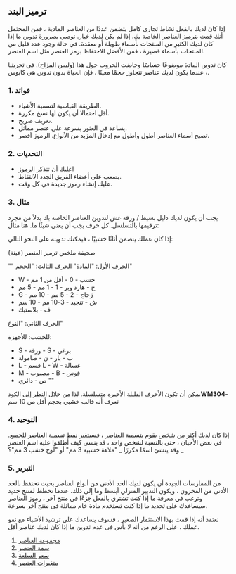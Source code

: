 ## ترميز البند

إذا كان لديك بالفعل نشاط تجاري كامل يتضمن عددًا من العناصر المادية ، فمن المحتمل أنك قمت بترميز العناصر الخاصة بك. إذا لم يكن لديك خيار. نوصي بضرورة تدوين ما إذا كان لديك الكثير من المنتجات بأسماء طويلة أو معقدة. في حالة وجود عدد قليل من المنتجات بأسماء قصيرة ، فمن الأفضل الاحتفاظ برمز العنصر مثل اسم العنصر.

كان تدوين المادة موضوعًا حساسًا وخاضت الحروب حول هذا (وليس المزاح). في تجربتنا ، عندما يكون لديك عناصر تتجاوز حجمًا معينًا ، فإن الحياة بدون تدوين هي كابوس.

### 1. فوائد

* الطريقة القياسية لتسمية الأشياء.
* أقل احتمالا أن يكون لها نسخ مكررة.
* تعريف صريح.
* يساعد في العثور بسرعة على عنصر مماثل.
* تصبح أسماء العناصر أطول وأطول مع إدخال المزيد من الأنواع. الرموز أقصر.

### 2. التحديات

* عليك أن تتذكر الرموز!
* يصعب على أعضاء الفريق الجدد الالتقاط.
* عليك إنشاء رموز جديدة في كل وقت.

### 3. مثال

يجب أن يكون لديك دليل بسيط / ورقة غش لتدوين العناصر الخاصة بك بدلاً من مجرد ترقيمها بالتسلسل. كل حرف يجب أن يعني شيئًا ما. هنا مثال:

إذا كان عملك يتضمن أثاثًا خشبيًا ، فيمكنك تدوينه على النحو التالي:

صحيفة ملخص ترميز العنصر (عينة)

""
الحرف الأول: "المادة" الحرف الثالث: "الحجم"

- W - خشب - 0 - أقل من 1 مم
- ح - هارد وير - 1 - 1 مم - 5 مم
- G - زجاج - 2 - 5 مم - 10 مم
- ش - تنجيد - 3-10 مم - 10 سم
- ف - بلاستيك

الحرف الثاني: "النوع"

للخشب: للأجهزة:

- S - ورقة - S - برغي
- ب - بار - ن - صامولة
- L - قسم L - W - غسالة
- M - مصبوب - B - قوس
- ص - دائري
""

يمكن أن تكون الأحرف القليلة الأخيرة متسلسلة. لذا من خلال النظر إلى الكود**WM304**- تعرف أنه قالب خشبي بحجم أقل من 10 سم

### 4. التوحيد

إذا كان لديك أكثر من شخص يقوم بتسمية العناصر ، فسيتغير نمط تسمية العناصر للجميع. في بعض الأحيان ، حتى بالنسبة لشخص واحد ، قد ينسى كيف أطلقوا عليه اسم العنصر وقد ينشئ اسمًا مكررًا _ "ملاءة خشبية 3 مم" أو "لوح خشب 3 مم"؟ _

### 5. التبرير

من الممارسات الجيدة أن يكون لديك الحد الأدنى من أنواع العناصر بحيث تحتفظ بالحد الأدنى من المخزون ، ويكون التدبير المنزلي أبسط وما إلى ذلك. عندما تخطط لمنتج جديد وترغب في معرفة ما إذا كنت تشتري بالفعل جزءًا في منتج آخر ، رموز العناصر سيساعدك على تحديد ما إذا كنت تستخدم مادة خام مماثلة في منتج آخر بسرعة.

نعتقد أنه إذا قمت بهذا الاستثمار الصغير ، فسوف يساعدك على ترشيد الأشياء مع نمو عملك ، على الرغم من أنه لا بأس في عدم تدوين ما إذا كان لديك عناصر أقل.

1. [مجموعة العناصر](https://docs.erpnext.com/docs/v13/user/manual/en/stock/item-group)
2. [سمة العنصر](https://docs.erpnext.com/docs/v13/user/manual/en/stock/item-attribute)
3. [سعر السلعة](https://docs.erpnext.com/docs/v13/user/manual/en/stock/item-price)
4. [متغيرات العنصر](https://docs.erpnext.com/docs/v13/user/manual/en/stock/item-variants)